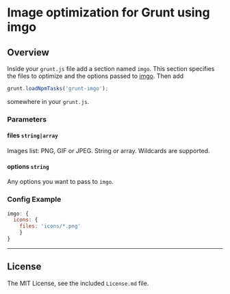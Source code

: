 # Image optimization for Grunt using imgo

## Overview

Inside your `grunt.js` file add a section named `imgo`. This section specifies the files to optimize and the options passed to [imgo](https://github.com/imgo/imgo). Then add

```javascript
grunt.loadNpmTasks('grunt-imgo');
```

somewhere in your `grunt.js`.

### Parameters

#### files `string|array`

Images list: PNG, GIF or JPEG. String or array. Wildcards are supported.

#### options `string`

Any options you want to pass to `imgo`.

### Config Example

``` javascript
imgo: {
  icons: {
    files: 'icons/*.png'
	}
}
```


---

## License

The MIT License, see the included `License.md` file.
